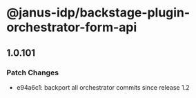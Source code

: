 # @janus-idp/backstage-plugin-orchestrator-form-api

## 1.0.101

### Patch Changes

- e94a6c1: backport all orchestrator commits since release 1.2
